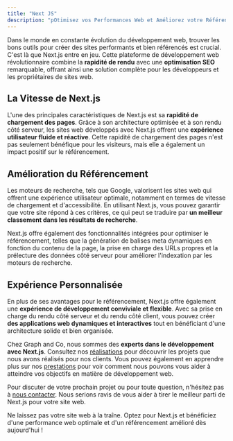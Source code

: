 ```yaml
---
title: "Next JS"
description: "pOtimisez vos Performances Web et Améliorez votre Référencement avec Next.js"
---
```


Dans le monde en constante évolution du développement web, trouver les bons outils pour créer des sites performants et bien référencés est crucial. C'est là que Next.js entre en jeu. Cette plateforme de développement web révolutionnaire combine la **rapidité de rendu** avec une **optimisation SEO** remarquable, offrant ainsi une solution complète pour les développeurs et les propriétaires de sites web.

## La Vitesse de Next.js

L'une des principales caractéristiques de Next.js est sa **rapidité de chargement des pages**. Grâce à son architecture optimisée et à son rendu côté serveur, les sites web développés avec Next.js offrent une **expérience utilisateur fluide et réactive**. Cette rapidité de chargement des pages n'est pas seulement bénéfique pour les visiteurs, mais elle a également un impact positif sur le référencement.

## Amélioration du Référencement

Les moteurs de recherche, tels que Google, valorisent les sites web qui offrent une expérience utilisateur optimale, notamment en termes de vitesse de chargement et d'accessibilité. En utilisant Next.js, vous pouvez garantir que votre site répond à ces critères, ce qui peut se traduire par **un meilleur classement dans les résultats de recherche**.

Next.js offre également des fonctionnalités intégrées pour optimiser le référencement, telles que la génération de balises meta dynamiques en fonction du contenu de la page, la prise en charge des URLs propres et la prélecture des données côté serveur pour améliorer l'indexation par les moteurs de recherche.

## Expérience Personnalisée

En plus de ses avantages pour le référencement, Next.js offre également une **expérience de développement conviviale et flexible**. Avec sa prise en charge du rendu côté serveur et du rendu côté client, vous pouvez créer **des applications web dynamiques et interactives** tout en bénéficiant d'une architecture solide et bien organisée.

Chez Graph and Co, nous sommes des **experts dans le développement avec Next.js**. Consultez nos [réalisations](/realisations) pour découvrir les projets que nous avons réalisés pour nos clients. Vous pouvez également en apprendre plus sur nos [prestations](/prestations) pour voir comment nous pouvons vous aider à atteindre vos objectifs en matière de développement web.

Pour discuter de votre prochain projet ou pour toute question, n'hésitez pas à [nous contacter](/contact). Nous serions ravis de vous aider à tirer le meilleur parti de Next.js pour votre site web.

Ne laissez pas votre site web à la traîne. Optez pour Next.js et bénéficiez d'une performance web optimale et d'un référencement amélioré dès aujourd'hui !
